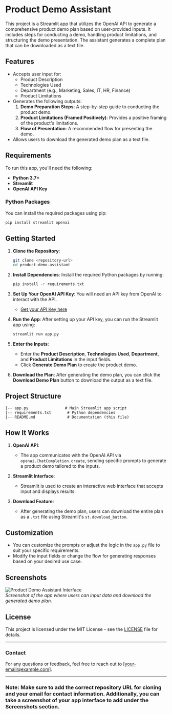 # **Product Demo Assistant**

This project is a Streamlit app that utilizes the OpenAI API to generate a comprehensive product demo plan based on user-provided inputs. It includes steps for conducting a demo, handling product limitations, and structuring the demo presentation. The assistant generates a complete plan that can be downloaded as a text file.

## **Features**
- Accepts user input for:
  - Product Description
  - Technologies Used
  - Department (e.g., Marketing, Sales, IT, HR, Finance)
  - Product Limitations
- Generates the following outputs:
  1. **Demo Preparation Steps**: A step-by-step guide to conducting the product demo.
  2. **Product Limitations (Framed Positively)**: Provides a positive framing of the product's limitations.
  3. **Flow of Presentation**: A recommended flow for presenting the demo.
- Allows users to download the generated demo plan as a text file.

## **Requirements**

To run this app, you'll need the following:
- **Python 3.7+**
- **Streamlit**
- **OpenAI API Key**

### **Python Packages**

You can install the required packages using pip:

```bash
pip install streamlit openai
```

## **Getting Started**

1. **Clone the Repository**:
   ```bash
   git clone <repository-url>
   cd product-demo-assistant
   ```

2. **Install Dependencies**:
   Install the required Python packages by running:
   ```bash
   pip install -r requirements.txt
   ```

3. **Set Up Your OpenAI API Key**:
   You will need an API key from OpenAI to interact with the API.
   - [Get your API Key here](https://platform.openai.com/account/api-keys)

4. **Run the App**:
   After setting up your API key, you can run the Streamlit app using:
   ```bash
   streamlit run app.py
   ```

5. **Enter the Inputs**:
   - Enter the **Product Description**, **Technologies Used**, **Department**, and **Product Limitations** in the input fields.
   - Click **Generate Demo Plan** to create the product demo.

6. **Download the Plan**:
   After generating the demo plan, you can click the **Download Demo Plan** button to download the output as a text file.

## **Project Structure**

```
|-- app.py                # Main Streamlit app script
|-- requirements.txt       # Python dependencies
|-- README.md              # Documentation (this file)
```

## **How It Works**

1. **OpenAI API**:
   - The app communicates with the OpenAI API via `openai.ChatCompletion.create`, sending specific prompts to generate a product demo tailored to the inputs.
   
2. **Streamlit Interface**:
   - Streamlit is used to create an interactive web interface that accepts input and displays results.
   
3. **Download Feature**:
   - After generating the demo plan, users can download the entire plan as a `.txt` file using Streamlit's `st.download_button`.

## **Customization**
- You can customize the prompts or adjust the logic in the `app.py` file to suit your specific requirements.
- Modify the input fields or change the flow for generating responses based on your desired use case.

## **Screenshots**

![Product Demo Assistant Interface](screenshot.png)  
_Screenshot of the app where users can input data and download the generated demo plan._

## **License**

This project is licensed under the MIT License - see the [LICENSE](LICENSE) file for details.

---

### **Contact**
For any questions or feedback, feel free to reach out to [your-email@example.com].

---

### **Note**: Make sure to add the correct repository URL for cloning and your email for contact information. Additionally, you can take a screenshot of your app interface to add under the **Screenshots** section.